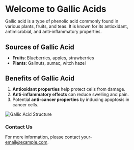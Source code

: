 # Welcome to Gallic Acids

Gallic acid is a type of phenolic acid commonly found in various plants, fruits, and teas. It is known for its antioxidant, antimicrobial, and anti-inflammatory properties.

## Sources of Gallic Acid
- **Fruits**: Blueberries, apples, strawberries
- **Plants**: Gallnuts, sumac, witch hazel

## Benefits of Gallic Acid
1. **Antioxidant properties** help protect cells from damage.
2. **Anti-inflammatory effects** can reduce swelling and pain.
3. Potential **anti-cancer properties** by inducing apoptosis in cancer cells.

![Gallic Acid Structure](https://example.com/gallic-acid.jpg)

### Contact Us
For more information, please contact [your-email@example.com](mailto:your-email@example.com).

<!DOCTYPE html>
<html lang="en">
<head>
    <meta charset="UTF-8">
    <meta http-equiv="X-UA-Compatible" content="IE=edge">
    <meta name="viewport" content="width=device-width, initial-scale=1.0">
    <title>Gallic Acids Official</title>
    <style>
        /* Reset CSS */
        * {
            margin: 0;
            padding: 0;
            box-sizing: border-box;
        }

        body {
            font-family: Arial, sans-serif;
            background-color: #f4f4f9;
            color: #333;
        }

        /* Header Section */
        header {
            background-color: #6a0dad;
            color: #fff;
            padding: 20px;
            text-align: center;
        }

        nav {
            margin-top: 10px;
        }

        nav a {
            color: #
# Gallic Acids Official

ยินดีต้อนรับสู่เว็บไซต์ Gallic Acids ที่นี่คุณสามารถเยี่ยมชมร้านค้าออนไลน์ของเราและฟังเพลงของเราผ่านช่องทางการสตรีมต่าง ๆ

---

## 🔗 เข้าชมร้านค้าออนไลน์

สนใจสินค้าของเรา? เยี่ยมชมร้านค้าของเราได้ที่ลิงก์ด้านล่างนี้:

- [เยี่ยมชมร้านค้า](https://yourshoplink.com)

---

## 🎧 ช่องทางการสตรีม

ฟังเพลงของเราผ่านช่องทางการสตรีมที่คุณชื่นชอบ:

- [YouTube](https://youtube.com)
- [Spotify](https://spotify.com)
- [Apple Music](https://apple.com/music)

---

## 📧 ติดต่อเรา

หากต้องการติดต่อเรา กรุณาส่งอีเมลมาที่ [your-email@example.com](mailto:your-email@example.com)

---

© 2024 Gallic Acids. All rights reserved.

